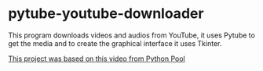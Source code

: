 # pytube-youtube-downloader

This program downloads videos and audios from YouTube, it uses Pytube to get the media and to create the graphical interface it uses Tkinter.

[This project was based on this video from Python Pool](https://www.youtube.com/watch?v=v52x-4By4NQ)


